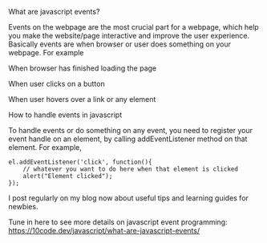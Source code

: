 What are javascript events?

Events on the webpage are the most crucial part for a webpage, which help you make the website/page interactive and improve the user experience.
Basically events are when browser or user does something on your webpage. For example

When browser has finished loading the page

When user clicks on a button

When user hovers over a link or any element

How to handle events in javascript

To handle events or do something on any event, you need to register your event handle on an element, by calling addEventListener method on that element. For example,

```var el = document.getElementById('element');
el.addEventListener('click', function(){
    // whatever you want to do here when that element is clicked
    alert("Element clicked");
});
```

I post regularly on my blog now about useful tips and learning guides for newbies.

Tune in here to see more details on javascript event programming: https://10code.dev/javascript/what-are-javascript-events/
